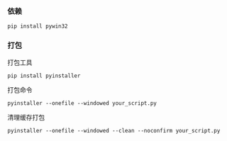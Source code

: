 


### 依赖

```
pip install pywin32

```


### 打包

打包工具
```
pip install pyinstaller

```

打包命令
```
pyinstaller --onefile --windowed your_script.py

```

清理缓存打包
```
pyinstaller --onefile --windowed --clean --noconfirm your_script.py

```